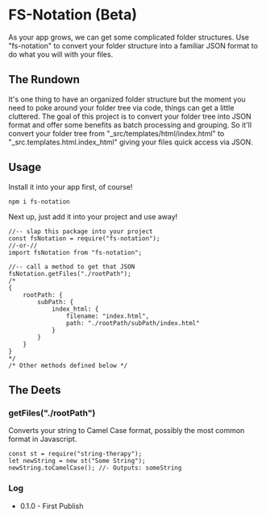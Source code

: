 # FS-Notation (Beta) #
As your app grows, we can get some complicated folder structures. Use "fs-notation" to convert your folder structure into a familiar JSON format to do what you will with your files.

## The Rundown ##
It's one thing to have an organized folder structure but the moment you need to poke around your folder tree via code, things can get a little cluttered. The goal of this project is to convert your folder tree into JSON format and offer some benefits as batch processing and grouping. So it'll convert your folder tree from "_src/templates/html/index.html" to "_src.templates.html.index_html" giving your files quick access via JSON.

## Usage ##
Install it into your app first, of course!
```
npm i fs-notation
```
Next up, just add it into your project and use away!
```
//-- slap this package into your project
const fsNotation = require("fs-notation");
//-or-//
import fsNotation from "fs-notation";

//-- call a method to get that JSON
fsNotation.getFiles("./rootPath");
/*
{
    rootPath: {
        subPath: {
            index_html: {
                filename: "index.html",
                path: "./rootPath/subPath/index.html"
            }
        }
    }
}
*/
/* Other methods defined below */
```

## The Deets ##
### getFiles("./rootPath") ###
Converts your string to Camel Case format, possibly the most common format in Javascript.
```
const st = require("string-therapy");
let newString = new st("Some String");
newString.toCamelCase(); //- Outputs: someString
```

### Log ###
- 0.1.0 - First Publish